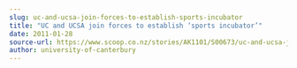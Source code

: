 ```yaml
---
slug: uc-and-ucsa-join-forces-to-establish-sports-incubator
title: "UC and UCSA join forces to establish ‘sports incubator’"
date: 2011-01-28
source-url: https://www.scoop.co.nz/stories/AK1101/S00673/uc-and-ucsa-join-forces-to-establish-sports-incubator.htm
author: university-of-canterbury
---
```

